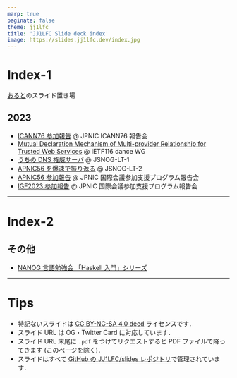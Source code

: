 ```yaml
---
marp: true
paginate: false
theme: jj1lfc
title: 'JJ1LFC Slide deck index'
image: https://slides.jj1lfc.dev/index.jpg
---
```


# Index-1

[おると](https://blog.jj1lfc.dev/about)のスライド置き場

## 2023

- [ICANN76 参加報告](https://slides.jj1lfc.dev/ICANN76-report-ppt.pdf) @ JPNIC ICANN76 報告会
- [Mutual Declaration Mechanism of Multi-provider Relationship for Trusted Web Services](https://slides.jj1lfc.dev/M2DMRT-IETF116.pdf) @ IETF116 dance WG
- [うちの DNS 権威サーバ](https://slides.jj1lfc.dev/230507-jsnog-lt-1-alt) @ JSNOG-LT-1
- [APNIC56 を爆速で振り返る](https://slides.jj1lfc.dev/230916-jsnog-lt-2-alt) @ JSNOG-LT-2
- [APNIC56 参加報告](https://slides.jj1lfc.dev/231031-apnic56-report-alt) @ JPNIC 国際会議参加支援プログラム報告会
- [IGF2023 参加報告](https://slides.jj1lfc.dev/231101-IGF2023-report-alt) @ JPNIC 国際会議参加支援プログラム報告会

---

# Index-2

## その他

- [NANOG 言語勉強会 「Haskell 入門」シリーズ](https://slides.jj1lfc.dev/haskell)

---

# Tips

- 特記ないスライドは [CC BY-NC-SA 4.0 deed](https://creativecommons.org/licenses/by-nc-sa/4.0/) ライセンスです．
- スライド URL は OG・Twitter Card に対応しています．
- スライド URL 末尾に `.pdf` をつけてリクエストすると
  PDF ファイルで降ってきます (このページを除く)．
- スライドはすべて [GitHub の JJ1LFC/slides レポジトリ](https://github.com/JJ1LFC/slides)で管理されています．
